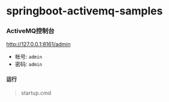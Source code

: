 # springboot-activemq-samples


### ActiveMQ控制台

http://127.0.0.1:8161/admin

- 帐号: `admin`
- 密码: `admin`

#### 运行

> startup.cmd